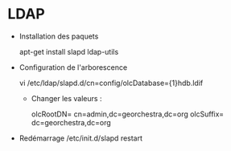 LDAP
====

* Installation des paquets

    apt-get install slapd ldap-utils
  
* Configuration de l'arborescence

    vi /etc/ldap/slapd.d/cn=config/olcDatabase={1}hdb.ldif

	* Changer les valeurs :

		olcRootDN= cn=admin,dc=georchestra,dc=org
		olcSuffix= dc=georchestra,dc=org
		
* Redémarrage
    /etc/init.d/slapd restart
